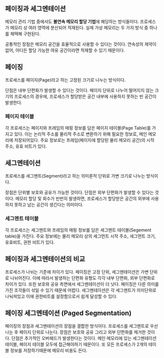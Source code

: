 ## 페이징과 세그멘테이션

메모리 관리 기법 중에서도 **불연속 메모리 할당 기법**에 해당하는 방식들이다.
프로세스가 메모리 상 여러 영역에 분산되어 적재된다.
실제 가상 메모리는 두 가지 방식 중 하나를 채택해 구현된다.

공통적인 장점은 메모리 공간을 효율적으로 사용할 수 있다는 것이다. 연속성의 제약이 없어, 어디든 할당 가능한 여유 공간이라면 적재할 수 있기 때문이다.

## 페이징

프로세스를 페이지(Page)라고 하는 고정된 크기로 나누는 방식이다.

단점은 내부 단편화가 발생할 수 있다는 것이다. 페이지 단위로 나누어 떨어지지 않는 크기의 프로세스의 경우에, 프로세스가 할당받은 공간 내부에 사용하지 못하는 빈 공간이 발생한다.

### 페이지 테이블

각 프로세스는 페이지와 프레임의 매핑 정보를 담은 페이지 테이블(Page Table)를 가지고 있다. 이는 논리적 주소를 물리적 주소로 변환하기 위해 필요한 정보로, 메인 메모리에 저장되어있다.
주요 정보로는 프레임(페이지에 할당된 물리 메모리 공간)의 시작 주소, 유효 비트가 있다.

## 세그멘테이션

프로세스를 세그멘트(Segment)라고 하는 의미론적 단위로 가변 크기로 나누는 방식이다.

장점은 단위별 보호와 공유가 가능한 것이다.
단점은 외부 단편화가 발생할 수 있다는 것이다. 메모리 할당 및 회수가 빈번히 발생하면, 프로세스가 할당받은 공간의 외부에 사용하지 못하고 남는 공간이 생긴다는 의미이다.

### 세그멘트 테이블

각 프로세스는 세그멘트와 프레임의 매핑 정보를 담은 세그멘트 테이블(Segement table)을 가진다. 주요 정보에는 물리 메모리 상의 세그먼트 시작 주소, 세그먼트 크기, 유효비트, 권한 비트가 있다.

## 페이징과 세그멘테이션의 비교

프로세스가 나뉘는 기준에 차이가 있다. 페이징은 고정 단위, 세그멘테이션은 가변 단위로 나뉘어진다. 이에 따라서 발생하는 단편화 유형도 각각 내부 단편화, 외부 단편화로 차이가 있다.
또한 보호와 공유 측면에서 세그멘테이션이 더 낫다. 페이징은 다른 의미를 가진 조각들이 섞일 수 있기 때문에 어렵다. 세그멘테이션은 각 세그멘트가 의미단위로 나눠져있고 이에 권한비트를 설정함으로서 쉽게 달성할 수 있다.

## 페이징 세그멘테이션 (Paged Segmentation)

페이징의 장점과 세그멘테이션의 장점을 결합한 방식이다. 프로세스를 세그멘트로 우선 나눈 후 페이지 단위로 나눈다. 장점은 보호와 공유 그리고 외부 단편화를 제거한 것이다. 단점은 추가적인 오버헤드가 발생한다는 것이다. 메인 메모리에 있는 세그멘테이션 테이블, 페이지 테이블 모두에 접근해야하기 때문이다. 또 모든 프로세스가 2개의 테이블 정보를 저장하기때문에 메모리 비용도 든다.

